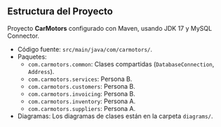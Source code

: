## Estructura del Proyecto

Proyecto **CarMotors** configurado con Maven, usando JDK 17 y MySQL Connector.
- Código fuente: `src/main/java/com/carmotors/`.
- Paquetes:
  - `com.carmotors.common`: Clases compartidas (`DatabaseConnection`, `Address`).
  - `com.carmotors.services`: Persona B.
  - `com.carmotors.customers`: Persona B.
  - `com.carmotors.invoicing`: Persona B.
  - `com.carmotors.inventory`: Persona A.
  - `com.carmotors.suppliers`: Persona A.
- Diagramas: Los diagramas de clases están en la carpeta `diagrams/`.